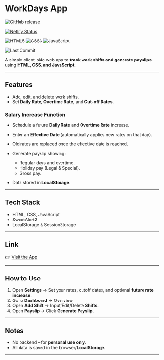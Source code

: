 # WorkDays App
![GitHub release](https://img.shields.io/github/v/release/RON6156/WorkDays?logo=github&logoColor=white)

[![Netlify Status](https://api.netlify.com/api/v1/badges/08231d0f-1d01-412b-a10e-546ddaec225c/deploy-status)](workdays-app.netlify.app)

![HTML5](https://img.shields.io/badge/HTML5-%23E34F26?logo=html5&logoColor=white)
![CSS3](https://img.shields.io/badge/CSS3-%231572B6?logo=css3&logoColor=white)
![JavaScript](https://img.shields.io/badge/JavaScript-%23F7DF1E?logo=javascript&logoColor=black)

![Last Commit](https://img.shields.io/github/last-commit/RON6156/WorkDays?logo=github&logoColor=white)


A simple client-side web app to **track work shifts and generate payslips** using **HTML, CSS, and JavaScript**.

---

## Features

-   Add, edit, and delete work shifts.
-   Set **Daily Rate**, **Overtime Rate**, and **Cut-off Dates**.

### Salary Increase Function
-   Schedule a future **Daily Rate** and **Overtime Rate** increase.  
-   Enter an **Effective Date** (automatically applies new rates on that day).  
-   Old rates are replaced once the effective date is reached.  


-   Generate payslip showing:
    -   Regular days and overtime.
    -   Holiday pay (Legal & Special).
    -   Gross pay.
-   Data stored in **LocalStorage**.

---

## Tech Stack

-   HTML, CSS, JavaScript  
-   SweetAlert2  
-   LocalStorage & SessionStorage  

---

## Link

👉 [Visit the App](https://workdays-app.netlify.app/)

---

## How to Use

1. Open **Settings** → Set your rates, cutoff dates, and optional **future rate increase**.  
2. Go to **Dashboard** →  Overview 
3. Open **Add Shift** →  Input/Edit/Delete **Shifts**.
4. Open **Payslip** → Click **Generate Payslip**.  

---

## Notes

-   No backend – for **personal use only**.  
-   All data is saved in the browser/**LocalStorage**.  

---
